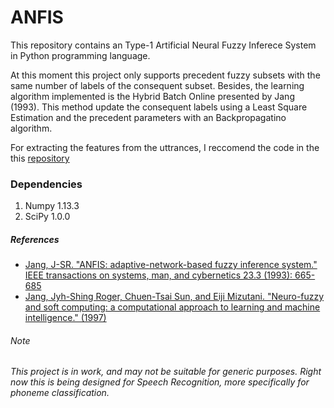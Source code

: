 # ANFIS
This repository contains an Type-1 Artificial Neural Fuzzy Inferece System in Python programming language.

At this moment this project only supports precedent fuzzy subsets with the same
number of labels of the consequent subset. Besides, the learning algorithm implemented is the Hybrid Batch Online presented by Jang (1993). This method update the consequent labels using a Least Square Estimation and the precedent parameters with an Backpropagatino algorithm.

For extracting the features from the uttrances, I reccomend the code in the this
<a href=https://github.com/jameslyons/python_speech_features>repository</a>

### Dependencies
<ol>
	<li>Numpy 1.13.3</li>
    <li>SciPy 1.0.0</li>
</ol>

##### References
<ul>
	<li>
    <a href=http://ieeexplore.ieee.org/abstract/document/256541>Jang, J-SR. "ANFIS: adaptive-network-based fuzzy inference system." IEEE transactions on systems, man, and cybernetics 23.3 (1993): 665-685</a>
    </li>
    <li>
    <a href=https://www.amazon.com.br/Neuro-Fuzzy-Soft-Computing-Computational-Intelligence/dp/0132610663>Jang, Jyh-Shing Roger, Chuen-Tsai Sun, and Eiji Mizutani. "Neuro-fuzzy and soft computing: a computational approach to learning and machine intelligence." (1997)</a>
    </li>
</ul>

###### Note
<i>This project is in work, and may not be suitable for generic purposes. Right now this is being designed for Speech Recognition, more specifically for phoneme classification.</i>